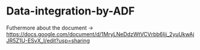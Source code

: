 # Data-integration-by-ADF
Futhermore about the document -> https://docs.google.com/document/d/1MryLNeDdzWtVCVrbb6Ijj_2yuUkwAjJR5Z1U-ESvX_I/edit?usp=sharing
